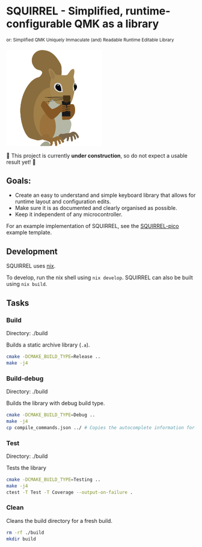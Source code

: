 # SQUIRREL - Simplified, runtime-configurable QMK as a library
<sup>or: Simplified QMK Uniquely Immaculate (and) Readable Runtime Editable Library</sup>

<img src="./mascot.svg" width="255">

🚧 This project is currently **under construction**, so do not expect a usable result yet! 🚧

## Goals:
- Create an easy to understand and simple keyboard library that allows for runtime layout and configuration edits.
- Make sure it is as documented and clearly organised as possible.
- Keep it independent of any microcontroller.

For an example implementation of SQUIRREL, see the [SQUIRREL-pico](https://github.com/headblockhead/SQUIRREL-pico) example template.

## Development

SQUIRREL uses [nix](https://nixos.org).

To develop, run the nix shell using `nix develop`. SQUIRREL can also be built using `nix build`.

## Tasks

### Build
Directory: ./build

Builds a static archive library (`.a`).

```bash
cmake -DCMAKE_BUILD_TYPE=Release ..
make -j4
```

### Build-debug
Directory: ./build

Builds the library with debug build type.

```bash
cmake -DCMAKE_BUILD_TYPE=Debug .. 
make -j4
cp compile_commands.json ../ # Copies the autocomplete information for ccls.
```

### Test
Directory: ./build

Tests the library

```bash
cmake -DCMAKE_BUILD_TYPE=Testing ..
make -j4
ctest -T Test -T Coverage --output-on-failure .
```

### Clean
Cleans the build directory for a fresh build.

```bash
rm -rf ./build
mkdir build
```
